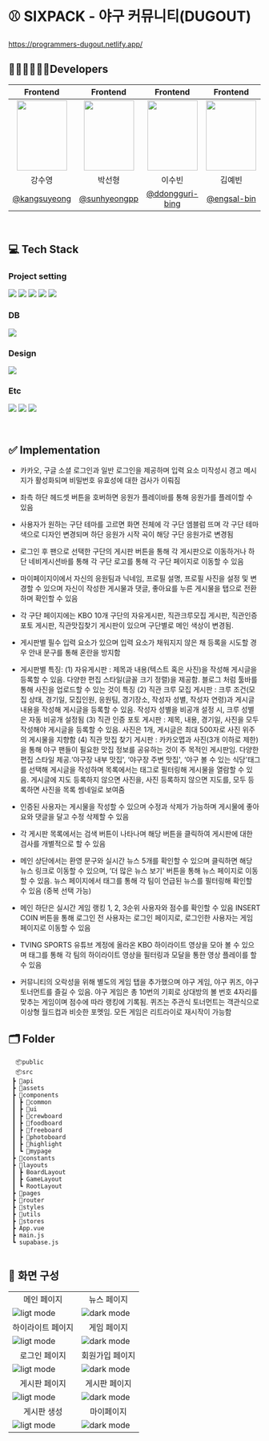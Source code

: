 # ⚾ SIXPACK - 야구 커뮤니티(DUGOUT)

https://programmers-dugout.netlify.app/

## 🧑🏻‍💻👩🏻‍💻Developers

|                                                        Frontend                                                        |                                                        Frontend                                                        |                                                        Frontend                                                        |                                                        Frontend                                                        |                                                        Frontend                                                        |
| :--------------------------------------------------------------------------------------------------------------------: | :--------------------------------------------------------------------------------------------------------------------: | :--------------------------------------------------------------------------------------------------------------------: | :--------------------------------------------------------------------------------------------------------------------: | :--------------------------------------------------------------------------------------------------------------------: |
| <img src="https://github.com/user-attachments/assets/b84191df-d009-4730-b32f-ba4996b5b522"  width="100" height="140"/> | <img src="https://github.com/user-attachments/assets/72e19e75-5d88-453e-9dbf-66d8cfff57b4"  width="100" height='140'/> | <img src='https://github.com/user-attachments/assets/9f2b5c6a-a9c9-44ab-ad90-66ff282c4a59'  width="100" height='140'/> | <img src="https://github.com/user-attachments/assets/5ad72da8-7c26-4e25-be1b-bfc49eb9eacb"  width="100" height='140'/> | <img src="https://github.com/user-attachments/assets/b4d7bb7e-d122-4528-87bd-d947a6ddcdb4"  width="100" height='140'/> |
|                                                         강수영                                                         |                                                         박선형                                                         |                                                         이수빈                                                         |                                                         김예빈                                                         |                                                         왕정훈                                                         |
|                                     [@kangsuyeong](https://github.com/kangsuyeong)                                     |                                     [@sunhyeongpp](https://github.com/sunhyeongpp)                                     |                                  [@ddongguri-bing](https://github.com/ddongguri-bing)                                  |                                      [@engsal-bin](https://github.com/engsal-bin)                                      |                                         [@wjh1010](https://github.com/wjh1010)                                         |

<br/>

## 💻 Tech Stack

### Project setting

<img src="https://img.shields.io/badge/npm-CB3837?style=for-the-badge&logo=npm&logoColor=white"> <img src="https://img.shields.io/badge/vue-4FC08D?style=for-the-badge&logo=vue.js&logoColor=white">
<img src="https://img.shields.io/badge/javascript-F7DF1E?style=for-the-badge&logo=javascript&logoColor=white"> <img src="https://img.shields.io/badge/TailwindCSS-06B6D4?style=for-the-badge&logo=tailwindcss&logoColor=white"> <img src="https://img.shields.io/badge/Axios-5A29E4?style=for-the-badge&logo=axios&logoColor=white">

### DB

<img src="https://img.shields.io/badge/supabase-3FCF8E?style=for-the-badge&logo=supabase&logoColor=white">

### Design

  <img src="https://img.shields.io/badge/figma-F24E1E?style=for-the-badge&logo=figma&logoColor=white">

### Etc

<img src="https://img.shields.io/badge/notion-000000?style=for-the-badge&logo=notion&logoColor=white"> <img src="https://img.shields.io/badge/slack-4A154B?style=for-the-badge&logo=slack&logoColor=white"> <img src="https://img.shields.io/badge/github-181717?style=for-the-badge&logo=github&logoColor=white">

<br/>

## ✅ Implementation

- 카카오, 구글 소셜 로그인과 일반 로그인을 제공하며 입력 요소 미작성시 경고 메시지가 활성화되며 비밀번호 유효성에 대한 검사가 이뤄짐

- 좌측 하단 헤드셋 버튼을 호버하면 응원가 플레이바를 통해 응원가를 플레이할 수 있음

- 사용자가 원하는 구단 테마를 고르면 화면 전체에 각 구단 엠블럼 뜨며
  각 구단 테마색으로 디자인 변경되며 하단 응원가 시작 곡이 해당 구단 응원가로 변경됨

- 로그인 후 팬으로 선택한 구단의 게시판 버튼을 통해 각 게시판으로 이동하거나 하단 네비게시션바를 통해 각 구단 로고를 통해 각 구단 페이지로 이동할 수 있음

- 마이페이지이에서 자신의 응원팀과 닉네임, 프로필 설명, 프로필 사진을 설정 및 변경할 수 있으며 자신이 작성한 게시물과 댓글, 좋아요를 누른 게시물을 탭으로 전환하며 확인할 수 있음

- 각 구단 페이지에는 KBO 10개 구단의 자유게시판, 직관크루모집 게시판, 직관인증포토 게시판, 직관맛집찾기 게시판이 있으며 구단별로 메인 색상이 변경됨.

- 게시판별 필수 입력 요소가 있으며 입력 요소가 채워지지 않은 채 등록을 시도할 경우 안내 문구를 통해 혼란을 방지함

- 게시판별 특징:
  (1) 자유게시판 : 제목과 내용(텍스트 혹은 사진)을 작성해 게시글을 등록할 수 있음. 다양한 편집 스타일(글꼴 크기 정렬)을 제공함. 블로그 처럼 툴바를 통해 사진을 업로드할 수 있는 것이 특징
  (2) 직관 크루 모집 게시판 : 크루 조건(모집 상태, 경기일, 모집인원, 응원팀, 경기장소, 작성자 성별, 작성자 연령)과 게시글 내용을 작성해 게시글을 등록할 수 있음. 작성자 성별을 비공개 설정 시, 크루 성별은 자동 비공개 설정됨
  (3) 직관 인증 포토 게시판 : 제목, 내용, 경기일, 사진을 모두 작성해야 게시글을 등록할 수 있음. 사진은 1개, 게시글은 최대 500자로 사진 위주의 게시물을 지향함
  (4) 직관 맛집 찾기 게시판 : 카카오맵과 사진(3개 이하로 제한)을 통해 야구 팬들이 필요한 맛집 정보를 공유하는 것이 주 목적인 게시판임. 다양한 편집 스타일 제공.‘야구장 내부 맛집', ‘야구장 주변 맛집', ‘야구 볼 수 있는 식당'태그를 선택해 게시글을 작성하며 목록에서는 태그로 필터링해 게시물을 열람할 수 있음. 게시글에 지도 등록하지 않으면 사진을, 사진 등록하지 않으면 지도를, 모두 등록하면 사진을 목록 썸네일로 보여줌

- 인증된 사용자는 게시물을 작성할 수 있으며 수정과 삭제가 가능하며 게시물에 좋아요와 댓글을 달고 수정 삭제할 수 있음

- 각 게시판 목록에서는 검색 버튼이 나타나며 해당 버튼을 클릭하여 게시판에 대한 검사를 개별적으로 할 수 있음

- 메인 상단에서는 환영 문구와 실시간 뉴스 5개를 확인할 수 있으며 클릭하면 해당 뉴스 링크로 이동할 수 있으며, ‘더 많은 뉴스 보기' 버튼을 통해 뉴스 페이지로 이동할 수 있음. 뉴스 페이지에서 태그를 통해 각 팀이 언급된 뉴스를 필터링해 확인할 수 있음 (중복 선택 가능)

- 메인 하단은 실시간 게임 랭킹 1, 2, 3순위 사용자와 점수를 확인할 수 있음
  INSERT COIN 버튼을 통해 로그인 전 사용자는 로그인 페이지로,
  로그인한 사용자는 게임 페이지로 이동할 수 있음

- TVING SPORTS 유튜브 계정에 올라온
  KBO 하이라이트 영상을 모아 볼 수 있으며 태그를 통해 각 팀의 하이라이트 영상을 필터링과 모달을 통한 영상 플레이를 할 수 있음

- 커뮤니티의 오락성을 위해 별도의 게임 탭을 추가했으며 야구 게임, 야구 퀴즈, 야구 토너먼트를 즐길 수 있음. 야구 게임은 총 10번의 기회로 상대방의 볼 번호 4자리를 맞추는 게임이며 점수에 따라 랭킹에 기록됨. 퀴즈는 주관식 토너먼트는 객관식으로 이상형 월드컵과 비슷한 포멧임. 모든 게임은 리트라이로 재시작이 가능함

## 🗂️ Folder

```
  📦public
  📦src
 ┣ 📂api
 ┣ 📂assets
 ┣ 📂components
 ┃ ┣ 📂common
 ┃ ┣ 📂ui
 ┃ ┣ 📂crewboard
 ┃ ┣ 📂foodboard
 ┃ ┣ 📂freeboard
 ┃ ┣ 📂photoboard
 ┃ ┣ 📂highlight
 ┃ ┗ 📂mypage
 ┣ 📂constants
 ┣ 📂layouts
 ┃ ┣ BoardLayout
 ┃ ┣ GameLayout
 ┃ ┗ RootLayout
 ┣ 📂pages
 ┣ 📂router
 ┣ 📂styles
 ┣ 📂utils
 ┣ 📂stores
 ┣ App.vue
 ┣ main.js
 ┗ supabase.js


```

## 🌟 화면 구성

<table>
  <tbody>
  <!-- 메인 / 뉴스 페이지 -->
     <tr>
      <td align="center">메인 페이지</td>
      <td align="center">뉴스 페이지</td>
    </tr>
    <tr>
      <td>
         <img src="https://github.com/user-attachments/assets/a451b2f0-aa09-4f8a-a100-df1d87ab470e" alt="ligt mode" />
      </td>
      <td>
         <img src="https://github.com/user-attachments/assets/7f01fadf-0388-4895-a39a-94caa2ccec5d" alt="dark mode" />
      </td>
    </tr>
      <!-- 하이라이트 페이지 / 게임 페이지 -->
    <tr>
      <td align="center">하이라이트 페이지</td>
      <td align="center">게임 페이지</td>
    </tr>
    <tr>
      <td>
         <img src="https://github.com/user-attachments/assets/64ddccde-8ec9-4e79-8fce-ee0c9e447295" alt="ligt mode" />
      </td>
      <td>
         <img src="https://github.com/user-attachments/assets/005dffd9-6b13-45f8-a83e-8e4b9f313563" alt="dark mode" />
      </td>
    </tr>
      <!-- 로그인 / 회원가입 페이지 -->
    <tr>
      <td align="center">로그인 페이지</td>
      <td align="center">회원가입 페이지</td>
    </tr>
    <tr>
      <td>
         <img src="https://github.com/user-attachments/assets/d74a4a00-62dc-44da-ac1d-2608662c961a" alt="ligt mode" />
      </td>
      <td>
         <img src="https://github.com/user-attachments/assets/7757b732-abc9-4fb3-a296-f1b46fc2da38" alt="dark mode" />
      </td>
    </tr>
    </tr>
       <tr>
      <td align="center">게시판 페이지</td>
      <td align="center">게시판 페이지</td>
    </tr>
    <tr>
      <td>
         <img src="https://github.com/user-attachments/assets/db8eb638-3ff8-4845-9d34-af3a25ddbf51" alt="ligt mode" />
      </td>
      <td>
         <img src="https://github.com/user-attachments/assets/4c27854e-9f16-46dc-910d-6b96bdd35d70" alt="dark mode" />
      </td>
    </tr>
    <!-- 마이페이지 / 자유게시판 -->
    <tr>
      <td align="center">게시판 생성</td>
      <td align="center">마이페이지</td>
    </tr>
    <tr>
      <td>
         <img src="https://github.com/user-attachments/assets/211bb35c-cbe0-4fbc-9f2d-94349f436fc2" alt="ligt mode" />
      </td>
      <td>
         <img src="https://github.com/user-attachments/assets/707f8d52-00c4-479c-a278-bd353a8f54bb" alt="dark mode" />
      </td>

  </tbody>
</table>
